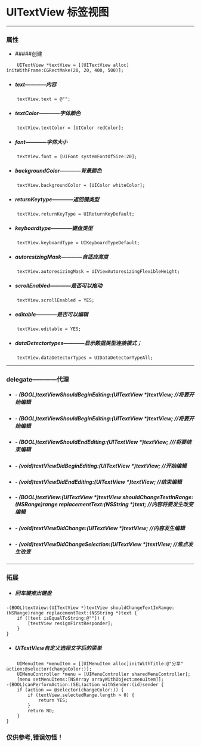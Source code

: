 # UITextView   标签视图
***
### 属性
- #####创建
```
    UITextView *textView = [[UITextView alloc] initWithFrame:CGRectMake(20, 20, 400, 500)];
```

- ##### text————内容
```
    textView.text = @"";
```

- ##### textColor————字体颜色
```
    textView.textColor = [UIColor redColor];
```

- ##### font————字体大小
```
    textView.font = [UIFont systemFontOfSize:20];
```

- ##### backgroundColor————背景颜色
```
    textView.backgroundColor = [UIColor whiteColor];
```

- ##### returnKeytype————返回键类型
```
    textView.returnKeyType = UIReturnKeyDefault;
```

- ##### keyboardtype————键盘类型
```
    textView.keyboardType = UIKeyboardTypeDefault;
```

- ##### autoresizingMask————自适应高度
```
    textView.autoresizingMask = UIViewAutoresizingFlexibleHeight;
```

- ##### scrollEnabled————是否可以拖动
```
    textView.scrollEnabled = YES;
```

- ##### editable————是否可以编辑
```
    textView.editable = YES;
```

- ##### dataDetectortypes————显示数据类型连接模式；
```
    textView.dataDetectorTypes = UIDataDetectorTypeAll;
```

***
### delegate————代理
- ##### - (BOOL)textViewShouldBeginEditing:(UITextView *)textView;   //将要开始编辑
- ##### - (BOOL)textViewShouldBeginEditing:(UITextView *)textView;   //将要开始编辑
- ##### - (BOOL)textViewShouldEndEditing:(UITextView *)textView;   ///将要结束编辑
- ##### - (void)textViewDidBeginEditing:(UITextView *)textView;   //开始编辑
- ##### - (void)textViewDidEndEditing:(UITextView *)textView;   //结束编辑
- ##### - (BOOL)textView:(UITextView *)textView shouldChangeTextInRange:(NSRange)range replacementText:(NSString *)text;   //内容将要发生改变编辑

- ##### - (void)textViewDidChange:(UITextView *)textView;   //内容发生编辑
- ##### - (void)textViewDidChangeSelection:(UITextView *)textView;   //焦点发生改变

***
### 拓展
- ##### 回车键推出键盘
```
-(BOOL)textView:(UITextView *)textView shouldChangeTextInRange:(NSRange)range replacementText:(NSString *)text {
    if ([text isEqualToString:@""]) {
        [textView resignFirstResponder];
    }
}
```

- ##### UITextView自定义选择文字后的菜单
```
    UIMenuItem *menuItem = [[UIMenuItem alloc]initWithTitle:@"分享" action:@selector(changeColor:)];
    UIMenuController *menu = [UIMenuController sharedMenuController];
    [menu setMenuItems:[NSArray arrayWithObject:menuItem]];
-(BOOL)canPerformAction:(SEL)action withSender:(id)sender {
    if (action == @selector(changeColor:)) {
        if (textView.selectedRange.length > 0) {
            return YES;
        }
        return NO;
    }
}
```

### 仅供参考,错误勿怪！